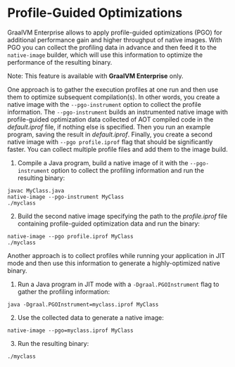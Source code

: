 # Profile-Guided Optimizations

GraalVM Enterprise allows to apply profile-guided optimizations (PGO)
for additional performance gain and higher throughput of native images. With
PGO you can collect the profiling data in advance and then feed it to the `native-image` builder, which will use this information to optimize the performance of the resulting binary.

Note: This feature is available with **GraalVM Enterprise** only.

One approach is to gather the execution profiles at one run
and then use them to optimize subsequent compilation(s). In other words, you create a native image with the `--pgo-instrument` option to collect the
profile information. The `--pgo-instrument` builds an instrumented native image
with profile-guided optimization data collected of AOT compiled code
in the _default.iprof_ file, if nothing else is specified. Then you run an
example program, saving the result in _default.iprof_. Finally, you create a
second native image with `--pgo profile.iprof` flag that should be significantly
faster. You can collect multiple profile files and add them to the image build.

1. Compile a Java program, build a native image of it with the `--pgo-instrument` option to collect the
profiling information and run the resulting binary:
```
javac MyClass.java
native-image --pgo-instrument MyClass
./myclass
```
2. Build the second native image specifying the path to the _profile.iprof_ file containing profile-guided optimization data and run the binary:
```
native-image --pgo profile.iprof MyClass
./myclass
```

Another approach is to collect profiles while running your
application in JIT mode and then use this information to generate
a highly-optimized native binary.

1. Run a Java program in JIT mode with a `-Dgraal.PGOInstrument` flag to gather the profiling information:
```
java -Dgraal.PGOInstrument=myclass.iprof MyClass
```
2. Use the collected data to generate a native image:
```
native-image --pgo=myclass.iprof MyClass
```
3. Run the resulting binary:
```
./myclass
```
